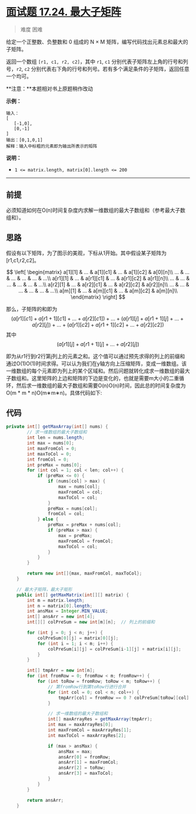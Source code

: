 

# [面试题 17.24. 最大子矩阵](https://leetcode-cn.com/problems/max-submatrix-lcci/)

> 难度 困难

给定一个正整数、负整数和 0 组成的 N × M 矩阵，编写代码找出元素总和最大的子矩阵。

返回一个数组 `[r1, c1, r2, c2]`，其中 `r1`, `c1` 分别代表子矩阵左上角的行号和列号，`r2`, `c2` 分别代表右下角的行号和列号。若有多个满足条件的子矩阵，返回任意一个均可。

**注意：**本题相对书上原题稍作改动

**示例：**

```
输入：
[
   [-1,0],
   [0,-1]
]
输出：[0,1,0,1]
解释：输入中标粗的元素即为输出所表示的矩阵
```

 

**说明：**

- `1 <= matrix.length, matrix[0].length <= 200`

---

## 前提

必须知道如何在O(n)时间复杂度内求解一维数组的最大子数组和（参考最大子数组和）。

## 思路

假设有以下矩阵，为了图示的美观，下标从1开始。其中假设某子矩阵为 [r1,c1,r2,c2]。


$$
\left[ \begin{matrix} a[1][1] & ... & a[1][c1] & ... & a[1][c2] & a[0][n]\\ ... & ... & ... & ... & ... & ...\\ a[r1][1] & ... & a[r1][c1] & ... & a[r1][c2] & a[r1][n]\\ ... & ... & ... & ... & ... & ...\\ a[r2][1] & ... & a[r2][c1] & ... & a[r2][c2] & a[r2][n]\\ ... & ... & ... & ... & ... & ...\\ a[m][1] & ... & a[m][c1] & ... & a[m][c2] & a[m][n]\\ \end{matrix} \right]
$$


那么，子矩阵的和即为 
$$
(a[r1][c1] + a[r1+1][c1] + ... + a[r2][c1]) + ... + (a[r1][j] + a[r1+1][j] + ... + a[r2][j]) + ... + (a[r1][c2] + a[r1+1][c2] + ... + a[r2][c2])
$$
其中 
$$
(a[r1][j] + a[r1+1][j] + ... + a[r2][j])
$$

即为从r1行到r2行第j列上的元素之和。这个值可以通过预先求得的列上的前缀和通过O(1)O(1)时间求得。可以认为我们在y轴方向上压缩矩阵，变成一维数组。该一维数组的每个元素即为列上的某个区域和。然后问题就转化成求一维数组的最大子数组和。这里矩阵的上边和矩阵的下边是变化的，也就是需要m大小的二重循环，然后求一维数组的最大子数组和需要O(n)O(n)时间，因此总的时间复杂度为O(m * m * n)O(m∗m∗n)。具体代码如下:

## 代码

```java
private int[] getMaxArray(int[] nums) {
        // 求一维数组的最大子数组和
        int len = nums.length;
        int max = nums[0];
        int maxFromCol = 0;
        int maxToCol = 0;
        int fromCol = 0;
        int preMax = nums[0];
        for (int col = 1; col < len; col++) {
            if (preMax <= 0) {
                if (nums[col] > max) {
                    max = nums[col];
                    maxFromCol = col;
                    maxToCol = col;
                }
                preMax = nums[col];
                fromCol = col;
            } else {
                preMax = preMax + nums[col];
                if (preMax > max) {
                    max = preMax;
                    maxFromCol = fromCol;
                    maxToCol = col;
                }
            }
        }

        return new int[]{max, maxFromCol, maxToCol};
    }

    // 最大子矩阵，最大子矩形
    public int[] getMaxMatrix(int[][] matrix) {
        int m = matrix.length;
        int n = matrix[0].length;
        int ansMax = Integer.MIN_VALUE;
        int[] ansArr = new int[4];
        int[][] colPreSum = new int[m][n];  // 列上的前缀和

        for (int j = 0; j < n; j++) {
            colPreSum[0][j] = matrix[0][j];
            for (int i = 1; i < m; i++) {
                colPreSum[i][j] = colPreSum[i-1][j] + matrix[i][j];
            }
        }

        int[] tmpArr = new int[n];
        for (int fromRow = 0; fromRow < m; fromRow++) {
            for (int toRow = fromRow; toRow < m; toRow++) {
                // 第fromRow行到第toRow行进行合并
                for (int col = 0; col < n; col++) {
                    tmpArr[col] = fromRow == 0 ? colPreSum[toRow][col] : colPreSum[toRow][col] - colPreSum[fromRow - 1][col];
                }

                // 求一维数组的最大子数组和
                int[] maxArrayRes = getMaxArray(tmpArr);
                int max = maxArrayRes[0];
                int maxFromCol = maxArrayRes[1];
                int maxToCol = maxArrayRes[2];

                if (max > ansMax) {
                    ansMax = max;
                    ansArr[0] = fromRow;
                    ansArr[1] = maxFromCol;
                    ansArr[2] = toRow;
                    ansArr[3] = maxToCol;
                }
            }
        }

        return ansArr;
    }

```


